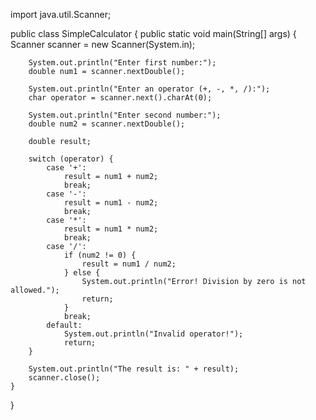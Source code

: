 import java.util.Scanner;

public class SimpleCalculator {
    public static void main(String[] args) {
        Scanner scanner = new Scanner(System.in);

        System.out.println("Enter first number:");
        double num1 = scanner.nextDouble();

        System.out.println("Enter an operator (+, -, *, /):");
        char operator = scanner.next().charAt(0);

        System.out.println("Enter second number:");
        double num2 = scanner.nextDouble();

        double result;

        switch (operator) {
            case '+':
                result = num1 + num2;
                break;
            case '-':
                result = num1 - num2;
                break;
            case '*':
                result = num1 * num2;
                break;
            case '/':
                if (num2 != 0) {
                    result = num1 / num2;
                } else {
                    System.out.println("Error! Division by zero is not allowed.");
                    return;
                }
                break;
            default:
                System.out.println("Invalid operator!");
                return;
        }

        System.out.println("The result is: " + result);
        scanner.close();
    }
}
